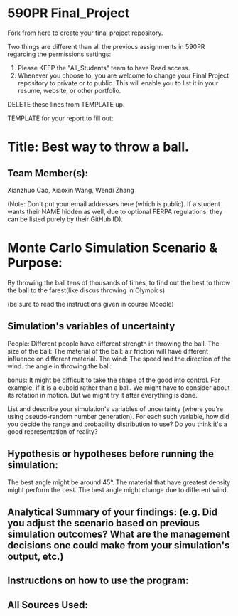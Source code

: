 # 590PR Final_Project
Fork from here to create your final project repository.

Two things are different than all the previous assignments in 590PR regarding the permissions settings:

1. Please KEEP the "All_Students" team to have Read access.  
2. Whenever you choose to, you are welcome to change your Final Project repository to private or to public.  This will enable you to list it in your resume, website, or other portfolio.

DELETE these lines from TEMPLATE up.

TEMPLATE for your report to fill out:

# Title: Best way to throw a ball.

## Team Member(s): 
Xianzhuo Cao, Xiaoxin Wang, Wendi Zhang

(Note: Don't put your email addresses here (which is public).  If a student wants their NAME hidden as well, due to optional FERPA regulations, they can be listed purely by their GitHub ID).

# Monte Carlo Simulation Scenario & Purpose: 
By throwing the ball tens of thousands of times, to find out the best to throw the ball to the farest(like discus throwing in Olympics)

(be sure to read the instructions given in course Moodle)

## Simulation's variables of uncertainty
People: Different people have different strength in throwing the ball.
The size of the ball:
The material of the ball: air friction will have different influence on different material.
The wind: The speed and the direction of the wind.
the angle in throwing the ball:

bonus: It might be difficult to take the shape of the good into control. For example, if it is a cuboid rather than a ball.
We might have to consider about its rotation in motion. But we might try it after everything is done.


List and describe your simulation's variables of uncertainty (where you're using pseudo-random number generation). For each such variable, how did you decide the range and probability distribution to use?  Do you think it's a good representation of reality?

## Hypothesis or hypotheses before running the simulation:
The best angle might be around 45°. 
The material that have greatest density might perform the best.
The best angle might change due to different wind.

## Analytical Summary of your findings: (e.g. Did you adjust the scenario based on previous simulation outcomes?  What are the management decisions one could make from your simulation's output, etc.)

## Instructions on how to use the program:


## All Sources Used:
